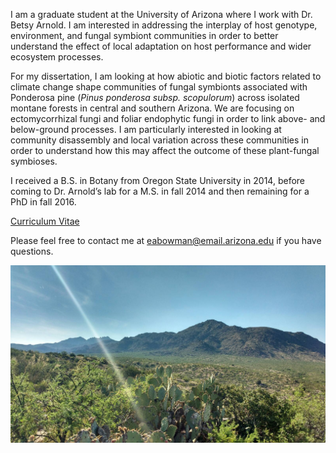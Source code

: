 
I am a graduate student at the University of Arizona where I work with Dr. Betsy Arnold. I am interested in addressing the interplay of host genotype, environment, and fungal symbiont communities in order to better understand the effect of local adaptation on host performance and wider ecosystem processes.

For my dissertation, I am looking at how abiotic and biotic factors related to climate change shape communities of fungal symbionts associated with Ponderosa pine (*Pinus ponderosa subsp. scopulorum*) across isolated montane forests in central and southern Arizona. We are focusing on ectomycorrhizal fungi and foliar endophytic fungi in order to link above- and below-ground processes. I am particularly interested in looking at community disassembly and local variation across these communities in order to understand how this may affect the outcome of these plant-fungal symbioses. 

I received a B.S. in Botany from Oregon State University in 2014, before coming to Dr. Arnold’s lab for a M.S. in fall 2014 and then remaining for a PhD in fall 2016. 

[Curriculum Vitae](/Bowman_CV_2018.pdf)

Please feel free to contact me at <eabowman@email.arizona.edu> if you have questions.

![image](/Photos/Santa_teresa.jpg)
